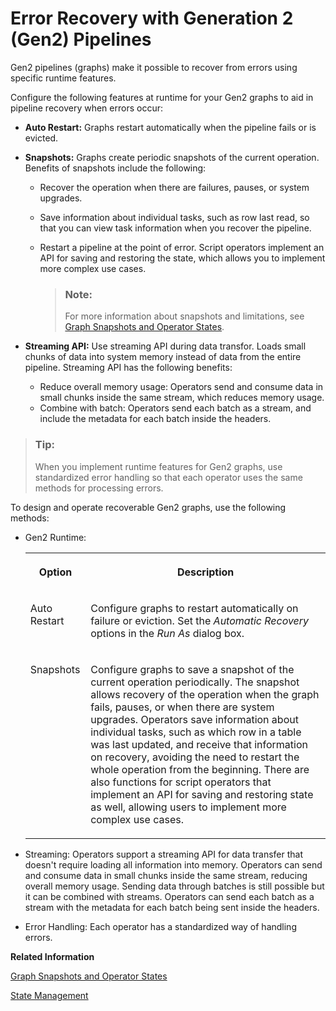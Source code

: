 <!-- loio1cd3efbc60a2442085e71afc733b73a1 -->

# Error Recovery with Generation 2 \(Gen2\) Pipelines

Gen2 pipelines \(graphs\) make it possible to recover from errors using specific runtime features.

Configure the following features at runtime for your Gen2 graphs to aid in pipeline recovery when errors occur:

-   **Auto Restart:** Graphs restart automatically when the pipeline fails or is evicted.
-   **Snapshots:** Graphs create periodic snapshots of the current operation. Benefits of snapshots include the following:
    -   Recover the operation when there are failures, pauses, or system upgrades.
    -   Save information about individual tasks, such as row last read, so that you can view task information when you recover the pipeline.
    -   Restart a pipeline at the point of error. Script operators implement an API for saving and restoring the state, which allows you to implement more complex use cases.

        > ### Note:  
        > For more information about snapshots and limitations, see [Graph Snapshots and Operator States](graph-snapshots-and-operator-states-f206c72.md).


-   **Streaming API:** Use streaming API during data transfor. Loads small chunks of data into system memory instead of data from the entire pipeline. Streaming API has the following benefits:
    -   Reduce overall memory usage: Operators send and consume data in small chunks inside the same stream, which reduces memory usage.
    -   Combine with batch: Operators send each batch as a stream, and include the metadata for each batch inside the headers.


> ### Tip:  
> When you implement runtime features for Gen2 graphs, use standardized error handling so that each operator uses the same methods for processing errors.

To design and operate recoverable Gen2 graphs, use the following methods:

-   Gen2 Runtime:


    <table>
    <tr>
    <th valign="top">

    Option
    
    </th>
    <th valign="top">

    Description
    
    </th>
    </tr>
    <tr>
    <td valign="top">
    
    Auto Restart
    
    </td>
    <td valign="top">
    
    Configure graphs to restart automatically on failure or eviction. Set the *Automatic Recovery* options in the *Run As* dialog box.
    
    </td>
    </tr>
    <tr>
    <td valign="top">
    
    Snapshots
    
    </td>
    <td valign="top">
    
    Configure graphs to save a snapshot of the current operation periodically. The snapshot allows recovery of the operation when the graph fails, pauses, or when there are system upgrades. Operators save information about individual tasks, such as which row in a table was last updated, and receive that information on recovery, avoiding the need to restart the whole operation from the beginning. There are also functions for script operators that implement an API for saving and restoring state as well, allowing users to implement more complex use cases.
    
    </td>
    </tr>
    </table>
    
-   Streaming: Operators support a streaming API for data transfer that doesn't require loading all information into memory. Operators can send and consume data in small chunks inside the same stream, reducing overall memory usage. Sending data through batches is still possible but it can be combined with streams. Operators can send each batch as a stream with the metadata for each batch being sent inside the headers.
-   Error Handling: Each operator has a standardized way of handling errors.

**Related Information**  


[Graph Snapshots and Operator States](graph-snapshots-and-operator-states-f206c72.md "You can configure Generation 2 (Gen2) graphs to take snapshots of their state at regular time intervals so that the operators of the graph send small pieces of data (status) to a central data store.")

[State Management](../using-operators/state-management-1d2d1aa.md "Use the state management feature by implementing a series of functions in the Python3 operator.")

